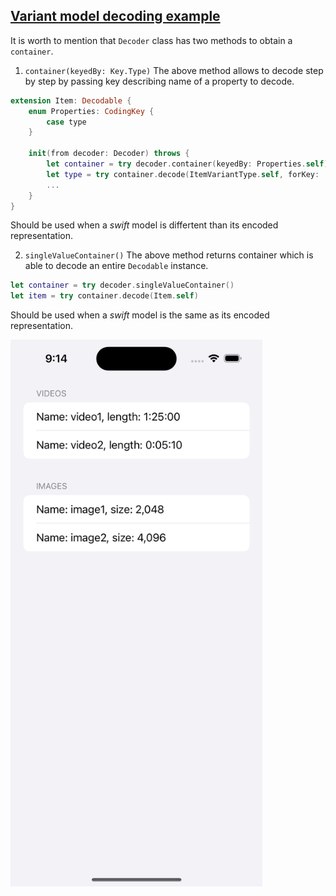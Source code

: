 ## [Variant model decoding example](https://www.swiftbysundell.com/articles/handling-model-variants-in-swift/)

It is worth to mention that `Decoder` class has two methods to obtain a `container`.
1. `container(keyedBy: Key.Type)`
 The above method allows to decode step by step by passing key describing name of a property to decode.

```swift
extension Item: Decodable {
    enum Properties: CodingKey {
        case type
    }
    
    init(from decoder: Decoder) throws {
        let container = try decoder.container(keyedBy: Properties.self)
        let type = try container.decode(ItemVariantType.self, forKey: .type)
        ...
    }
}
```

Should be used when a *swift* model is differtent than its encoded representation.

2. `singleValueContainer()`
The above method returns container which is able to decode an entire `Decodable` instance.

```swift
let container = try decoder.singleValueContainer()
let item = try container.decode(Item.self)
```

Should be used when a *swift* model is the same as its encoded representation.

<img src="preview.png" width="80%" >
